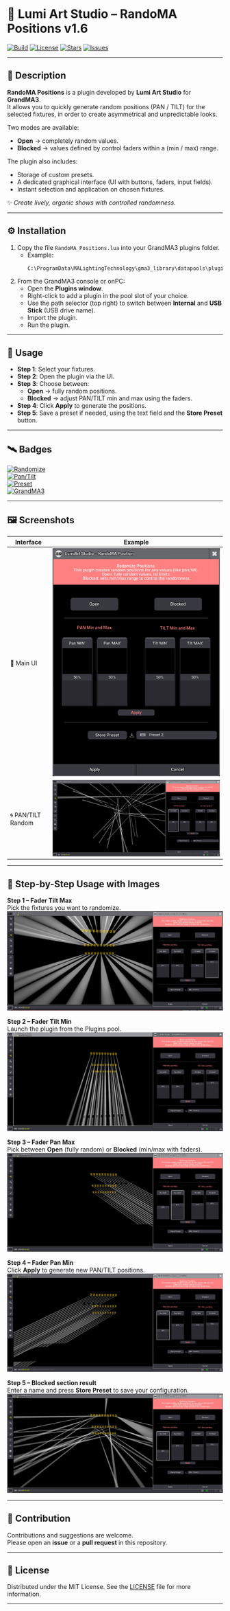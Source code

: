 # 🌌 Lumi Art Studio – RandoMA Positions v1.6

[![Build](https://img.shields.io/badge/Status-Stable-green?logo=github)](https://github.com/MayBeLinux/randoMA-Positions)
[![License](https://img.shields.io/badge/License-MIT-purple)](LICENSE)
[![Stars](https://img.shields.io/github/stars/MayBeLinux/randoMA-Positions?style=social)](https://github.com/MayBeLinux/randoMA-Positions/stargazers)
[![Issues](https://img.shields.io/github/issues/MayBeLinux/randoMA-Positions?logo=github)](https://github.com/MayBeLinux/randoMA-Positions/issues)

---

## 🔮 Description  

**RandoMA Positions** is a plugin developed by **Lumi Art Studio** for **GrandMA3**.  
It allows you to quickly generate random positions (PAN / TILT) for the selected fixtures, in order to create asymmetrical and unpredictable looks.  

Two modes are available:  
- **Open** → completely random values.  
- **Blocked** → values defined by control faders within a (min / max) range.  

The plugin also includes:  
- Storage of custom presets.  
- A dedicated graphical interface (UI with buttons, faders, input fields).  
- Instant selection and application on chosen fixtures.  

✨ *Create lively, organic shows with controlled randomness.*  

---

## ⚙️ Installation  

1. Copy the file `RandoMA_Positions.lua` into your GrandMA3 plugins folder.  
   - Example:  
     ```
     C:\ProgramData\MALightingTechnology\gma3_library\datapools\plugins
     ```  
2. From the GrandMA3 console or onPC:  
   - Open the **Plugins window**.  
   - Right-click to add a plugin in the pool slot of your choice.  
   - Use the path selector (top right) to switch between __Internal__ and __USB Stick__ (USB drive name).  
   - Import the plugin.  
   - Run the plugin.  

---

## 🚀 Usage  

- **Step 1**: Select your fixtures.  
- **Step 2**: Open the plugin via the UI.  
- **Step 3**: Choose between:  
  - **Open** → fully random positions.  
  - **Blocked** → adjust PAN/TILT min and max using the faders.  
- **Step 4**: Click **Apply** to generate the positions.  
- **Step 5**: Save a preset if needed, using the text field and the __Store Preset__ button.  

---

## 🛰️ Badges  

[![Randomize](https://img.shields.io/badge/🎲-Randomize-blue)](#)  
[![Pan/Tilt](https://img.shields.io/badge/🌀-PAN%2FTILT-lightgrey)](#)  
[![Preset](https://img.shields.io/badge/💾-Preset-orange)](#)  
[![GrandMA3](https://img.shields.io/badge/🎚️-GrandMA3-yellow)](#)  

---

## 🖼️ Screenshots  

| Interface | Example |
|-----------|---------|
| 🎨 Main UI | ![Screenshot UI](assets/randoMA_ui.png) |
| 🌀 PAN/TILT Random | ![Screenshot Effect](assets/randoMA_2.png) |

---

## 📝 Step-by-Step Usage with Images  

**Step 1 – Fader Tilt Max**  
Pick the fixtures you want to randomize.  
![Step 1](assets/randoMA_6.png)  

**Step 2 – Fader Tilt Min**  
Launch the plugin from the Plugins pool.  
![Step 2](assets/randoMA_3.png)  

**Step 3 – Fader Pan Max**  
Pick between **Open** (fully random) or **Blocked** (min/max with faders).  
![Step 3](assets/randoMA_4.png)  

**Step 4 – Fader Pan Min**  
Click **Apply** to generate new PAN/TILT positions.  
![Step 4](assets/randoMA_5.png)  

**Step 5 – Blocked section result**  
Enter a name and press **Store Preset** to save your configuration.  
![Step 5](assets/randoMA_1.png)  

---

## 🤝 Contribution  

Contributions and suggestions are welcome.  
Please open an **issue** or a **pull request** in this repository.  

---

## 📜 License  

Distributed under the MIT License. See the [LICENSE](LICENSE) file for more information.  

---

